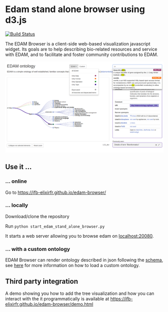 # Edam stand alone browser using d3.js

[![Build Status](https://travis-ci.org/IFB-ElixirFr/edam-browser.svg?branch=master)](https://travis-ci.org/IFB-ElixirFr/edam-browser)

The EDAM Browser is a client-side web-based visualization javascript widget. Its goals are to help describing bio-related resources and service with EDAM, and to facilitate and foster community contributions to EDAM.

![screenshot](./screenshot.png)

## Use it ...

### ... online

Go to https://ifb-elixirfr.github.io/edam-browser/

### ... locally

Download/clone the repository

Run `python start_edam_stand_alone_browser.py`

It starts a web server allowing you to browse edam on [localhost:20080](http://0.0.0.0:20080).

### ... with a custom ontology

EDAM Browser can render ontology described in json following the [schema](ontology.schema.json), see [here](https://github.com/IFB-ElixirFr/edam-browser/blob/master/paper.md#criteria-6) for more information on how to load a custom ontology.

## Third party integration

A demo showing you how to add the tree visualization and how you can interact with the it programmatically is available at https://ifb-elixirfr.github.io/edam-browser/demo.html
